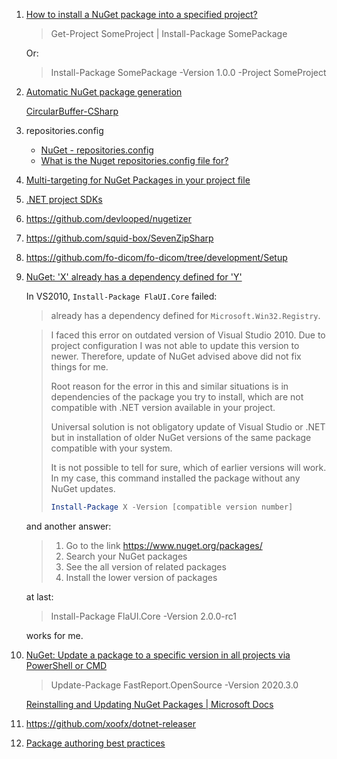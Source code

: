 1. [How to install a NuGet package into a specified project?](https://stackoverflow.com/questions/4967651/how-do-i-install-a-nuget-package-into-the-second-project-in-a-solution)
   
   > Get-Project SomeProject | Install-Package SomePackage
   
   Or:
   
   > Install-Package SomePackage -Version 1.0.0 -Project SomeProject

2. [Automatic NuGet package generation](https://github.com/HDFGroup/HDF.PInvoke/pull/106)
   
   [CircularBuffer-CSharp](https://github.com/joaoportela/CircularBuffer-CSharp/tree/master/.github/workflows)

3. repositories.config
   
   - [NuGet - repositories.config](https://stackoverflow.com/questions/7286261/nuget-repositories-config)
   - [What is the Nuget repositories.config file for?](https://stackoverflow.com/questions/11207635/what-is-the-nuget-repositories-config-file-for)

4. [Multi-targeting for NuGet Packages in your project file](https://docs.microsoft.com/en-us/nuget/create-packages/supporting-multiple-target-frameworks)

5. [.NET project SDKs](https://docs.microsoft.com/en-us/dotnet/core/project-sdk/overview)

6. https://github.com/devlooped/nugetizer

7. https://github.com/squid-box/SevenZipSharp

8. https://github.com/fo-dicom/fo-dicom/tree/development/Setup

9. [NuGet: 'X' already has a dependency defined for 'Y'](https://stackoverflow.com/questions/25725545/nuget-x-already-has-a-dependency-defined-for-y)
   
   In VS2010, `Install-Package FlaUI.Core` failed:
   
   > <MyProject> already has a dependency defined for `Microsoft.Win32.Registry`.
   
   > I faced this error on outdated version of Visual Studio 2010. Due to  project configuration I was not able to update this version to newer.  Therefore, update of NuGet advised above did not fix things for me. 
   > 
   > Root reason for the error in this and similar situations is in  dependencies of the package you try to install, which are not compatible with .NET version available in your project. 
   > 
   > Universal solution is not obligatory update of Visual Studio or .NET  but in installation of older NuGet versions of the same package  compatible with your system. 
   > 
   > It is not possible to tell for sure, which of earlier versions will  work. In my case, this command installed the package without any NuGet  updates.
   > 
   > ```powershell
   > Install-Package X -Version [compatible version number]
   > ```
   
   and another answer:
   
   > 1. Go to the link https://www.nuget.org/packages/
   > 2. Search your NuGet packages 
   > 3. See the all version of related packages
   > 4. Install the lower version of packages
   
   at last:
   
   > Install-Package FlaUI.Core -Version 2.0.0-rc1
   
   works for me.

10. [NuGet: Update a package to a specific version in all projects via PowerShell or CMD](https://stackoverflow.com/questions/39574042/nuget-update-a-package-to-a-specific-version-in-all-projects-via-powershell-or)
    
    > Update-Package FastReport.OpenSource -Version 2020.3.0
    
    [Reinstalling and Updating NuGet Packages | Microsoft Docs](https://docs.microsoft.com/en-us/nuget/consume-packages/reinstalling-and-updating-packages)

11. https://github.com/xoofx/dotnet-releaser

12. [Package authoring best practices](https://learn.microsoft.com/en-us/nuget/create-packages/package-authoring-best-practices)
